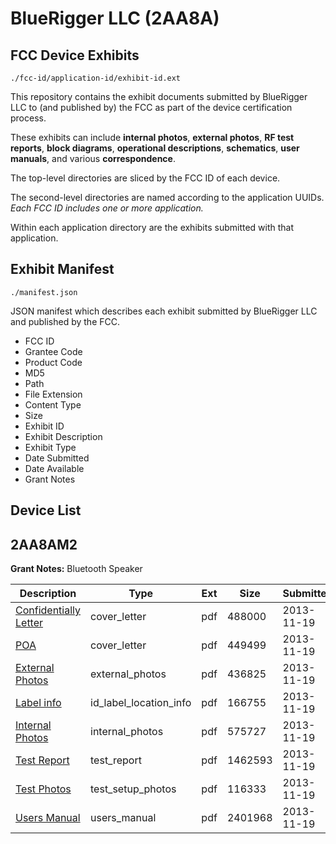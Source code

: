 # BlueRigger LLC (2AA8A)
## FCC Device Exhibits

```
./fcc-id/application-id/exhibit-id.ext
```

This repository contains the exhibit documents submitted by BlueRigger LLC to (and published by) the FCC as part of the device certification process.

These exhibits can include **internal photos**, **external photos**, **RF test reports**, **block diagrams**, **operational descriptions**, **schematics**, **user manuals**, and various **correspondence**.

The top-level directories are sliced by the FCC ID of each device.

The second-level directories are named according to the application UUIDs. *Each FCC ID includes one or more application.*

Within each application directory are the exhibits submitted with that application. 

## Exhibit Manifest

```
./manifest.json
```

JSON manifest which describes each exhibit submitted by BlueRigger LLC and published by the FCC.

- FCC ID
- Grantee Code
- Product Code
- MD5
- Path
- File Extension
- Content Type
- Size
- Exhibit ID
- Exhibit Description
- Exhibit Type
- Date Submitted
- Date Available
- Grant Notes

## Device List
## 2AA8AM2
**Grant Notes:** Bluetooth Speaker

| Description | Type | Ext | Size | Submitted | Available |
| ----------- | ---- | --- | ---- | --------- | --------- |
| [Confidentially Letter](2AA8AM2/ec96c4978b6269279f49eb26a0cae1e7/2122082.pdf) | cover_letter | pdf | 488000 | 2013-11-19 | 2013-11-19 |
| [POA](2AA8AM2/ec96c4978b6269279f49eb26a0cae1e7/2122086.pdf) | cover_letter | pdf | 449499 | 2013-11-19 | 2013-11-19 |
| [External Photos](2AA8AM2/ec96c4978b6269279f49eb26a0cae1e7/2122083.pdf) | external_photos | pdf | 436825 | 2013-11-19 | 2013-11-19 |
| [Label info](2AA8AM2/ec96c4978b6269279f49eb26a0cae1e7/2122085.pdf) | id_label_location_info | pdf | 166755 | 2013-11-19 | 2013-11-19 |
| [Internal Photos](2AA8AM2/ec96c4978b6269279f49eb26a0cae1e7/2122084.pdf) | internal_photos | pdf | 575727 | 2013-11-19 | 2013-11-19 |
| [Test Report](2AA8AM2/ec96c4978b6269279f49eb26a0cae1e7/2122088.pdf) | test_report | pdf | 1462593 | 2013-11-19 | 2013-11-19 |
| [Test Photos](2AA8AM2/ec96c4978b6269279f49eb26a0cae1e7/2122087.pdf) | test_setup_photos | pdf | 116333 | 2013-11-19 | 2013-11-19 |
| [Users Manual](2AA8AM2/ec96c4978b6269279f49eb26a0cae1e7/2122089.pdf) | users_manual | pdf | 2401968 | 2013-11-19 | 2013-11-19 |
